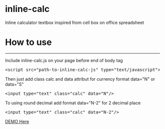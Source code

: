 # inline-calc
Inline calculator textbox inspired from cell box on office spreadsheet

# How to use
<hr>
Include inline-calc.js on your page before end of body tag
<pre>&lt;script src="path-to-inline-calc-js" type="text/javascript"&gt;&lt;/script&gt;</pre>

Then just add class calc and data attribut for currency format data="N" or data="S"
<pre>&lt;input type="text" class="calc" data="N"/&gt;</pre>

To using round decimal add format data="N-2" for 2 decimal place
<pre>&lt;input type="text" class="calc" data="N-2"/&gt;</pre>

<a href="http://hangsbreaker.github.io/inlinecalc/index.html">DEMO Here</a>
